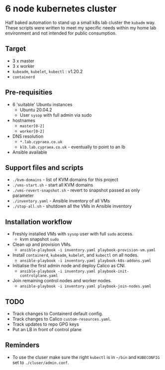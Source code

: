 # 6 node kubernetes cluster

Half baked automation to stand up a small k8s lab cluster the `kubadm` way.
These scripts were written to meet my specific needs within my home lab
environment and not intended for public consumption.

## Target

* 3 x master
* 3 x worker
* `kubeadm`, `kubelet`, `kubectl` : v1.20.2
* `containerd`

## Pre-requisities

* 6 'suitable' Ubuntu instances
  * Ubuntu 20.04.2
  * User `sysop` with full admin via sudo
* hostnames
  * `master[0-2]`
  * `worker[0-2]`
* DNS resolution
  * `*.lab.cypraea.co.uk`
  * `klb.lab.cypraea.co.uk` - eventually to point to an lb
* Ansible available

## Support files and scripts

* `./kvm-domains` - list of KVM domains for this project
* `./vms-start.sh` - start all KVM domains
* `./vms-revert-snapshot.sh` - revert to snapshot passed as only parameter
* `./inventory.yaml` - Ansible inventory of all VMs
* `./stop-all.sh` - shutdown all the VMs in Ansible inventory

## Installation workflow

* Freshly installed VMs with `sysop` user with full `sudo` access.
  * kvm snapshot `sudo`
* Clean up and provision VMs.
  * `ansible-playbook -i inventory.yaml playbook-provision-vm.yaml`
* Install `containerd`, `kubeadm`, `kubelet`, and `kubectl` on all nodes.
  * `ansible-playbook -i inventory.yaml playbook-k8s-addons.yaml`
* Initialise the first admin node and deploy Calico as CNI.
  * `ansible-playbook -i inventory.yaml playbook-init-controlplane.yaml`
* Join remaining control nodes and worker nodes.
  * `ansible-playbook -i inventory.yaml playbook-join-nodes.yaml`

## TODO

* Track changes to Containerd default config.
* Track changes to Calico `custom-resources.yaml`.
* Track updates to repo GPG keys
* Put an LB in front of control plane

## Reminders

* To use the cluser make sure the right `kubectl` is in `~/bin` and
  `KUBECONFIG` set to `./cluser/admin.conf`.
